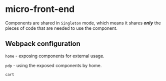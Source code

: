 # micro-front-end
Components are shared in ```Singleton``` mode, which means it shares ***only*** the pieces of code that are needed to use the component.
## Webpack configuration
```home``` - exposing components for external usage.

```pdp``` - using the exposed components by home.

```cart```  
